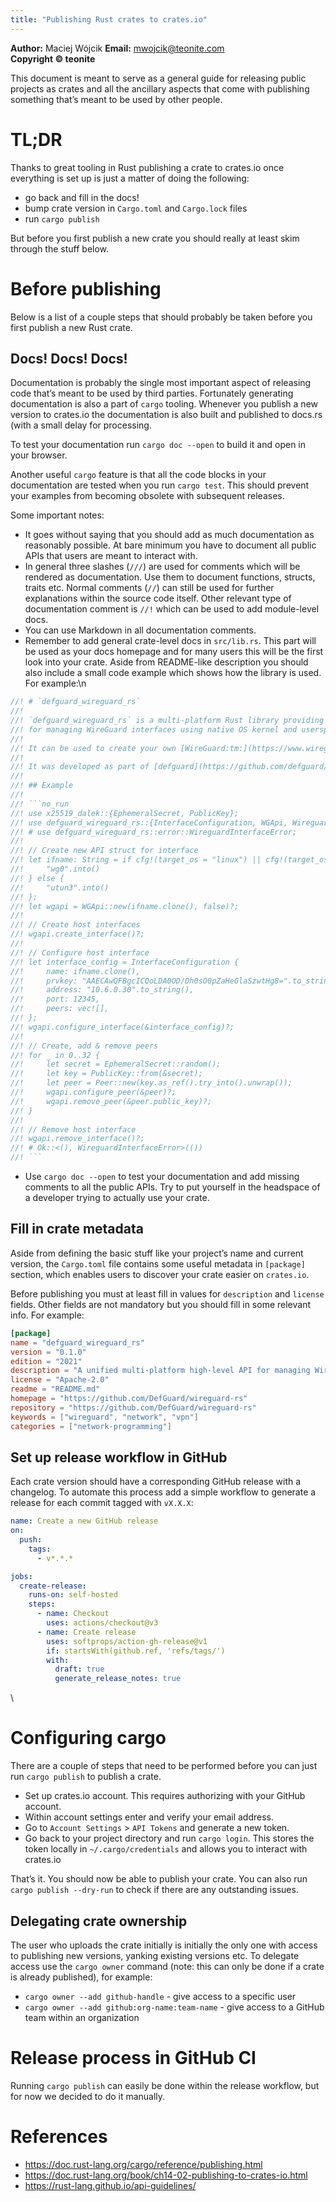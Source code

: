 ```yaml
---
title: "Publishing Rust crates to crates.io"
---
```


**Author:** Maciej Wójcik
**Email:** [mwojcik@teonite.com](mailto:mwojcik@teonite.com)  
**Copyright © teonite**

This document is meant to serve as a general guide for releasing public projects as crates and all the ancillary aspects that come with publishing something that’s meant to be used by other people.

# TL;DR

Thanks to great tooling in Rust publishing a crate to crates.io once everything is set up is just a matter of doing the following:

* go back and fill in the docs!
* bump crate version in `Cargo.toml` and `Cargo.lock` files
* run `cargo publish`

But before you first publish a new crate you should really at least skim through the stuff below.

# Before publishing

Below is a list of a couple steps that should probably be taken before you first publish a new Rust crate.

## Docs! Docs! Docs!

Documentation is probably the single most important aspect of releasing code that’s meant to be used by third parties. Fortunately generating documentation is also a part of `cargo` tooling. Whenever you publish a new version to crates.io the documentation is also built and published to docs.rs (with a small delay for processing. 

To test your documentation run `cargo doc --open` to build it and open in your browser.

Another useful `cargo` feature is that all the code blocks in your documentation are tested when you run `cargo test`. This should prevent your examples from becoming obsolete with subsequent releases.

Some important notes:

* It goes without saying that you should add as much documentation as reasonably possible. At bare minimum you have to document all public APIs that users are meant to interact with. 
* In general three slashes (`///`) are used for comments which will be rendered as documentation. Use them to document functions, structs, traits etc. Normal comments (`//`) can still be used for further explanations within the source code itself. Other relevant type of documentation comment is `//!` which can be used to add module-level docs.
* You can use Markdown in all documentation comments.
* Remember to add general crate-level docs in `src/lib.rs`. This part will be used as your docs homepage and for many users this will be the first look into your crate. Aside from README-like description you should also include a small code example which shows how the library is used. For example:\n

```rust
//! # `defguard_wireguard_rs`
//!
//! `defguard_wireguard_rs` is a multi-platform Rust library providing a unified high-level API
//! for managing WireGuard interfaces using native OS kernel and userspace WireGuard protocol implementations.
//!
//! It can be used to create your own [WireGuard:tm:](https://www.wireguard.com/) VPN servers or clients for secure and private networking.
//!
//! It was developed as part of [defguard](https://github.com/defguard/defguard) security platform and used in the [gateway/server](https://github.com/defguard/gateway) as well as [desktop client](https://github.com/defguard/client).
//!
//! ## Example
//!
//! ```no_run
//! use x25519_dalek::{EphemeralSecret, PublicKey};
//! use defguard_wireguard_rs::{InterfaceConfiguration, WGApi, WireguardInterfaceApi, host::Peer};
//! # use defguard_wireguard_rs::error::WireguardInterfaceError;
//!
//! // Create new API struct for interface
//! let ifname: String = if cfg!(target_os = "linux") || cfg!(target_os = "freebsd") {
//!     "wg0".into()
//! } else {
//!     "utun3".into()
//! };
//! let wgapi = WGApi::new(ifname.clone(), false)?;
//!
//! // Create host interfaces
//! wgapi.create_interface()?;
//!
//! // Configure host interface
//! let interface_config = InterfaceConfiguration {
//!     name: ifname.clone(),
//!     prvkey: "AAECAwQFBgcICQoLDA0OD/Dh0sO0pZaHeGlaSzwtHg8=".to_string(),
//!     address: "10.6.0.30".to_string(),
//!     port: 12345,
//!     peers: vec![],
//! };
//! wgapi.configure_interface(&interface_config)?;
//!
//! // Create, add & remove peers
//! for _ in 0..32 {
//!     let secret = EphemeralSecret::random();
//!     let key = PublicKey::from(&secret);
//!     let peer = Peer::new(key.as_ref().try_into().unwrap());
//!     wgapi.configure_peer(&peer)?;
//!     wgapi.remove_peer(&peer.public_key)?;
//! }
//!
//! // Remove host interface
//! wgapi.remove_interface()?;
//! # Ok::<(), WireguardInterfaceError>(())
//! ```
```

* Use `cargo doc --open` to test your documentation and add missing comments to all the public APIs. Try to put yourself in the headspace of a developer trying to actually use your crate.

## Fill in crate metadata

Aside from defining the basic stuff like your project’s name and current version, the `Cargo.toml` file contains some useful metadata in `[package]` section, which enables users to discover your crate easier on `crates.io`. 

Before publishing you must at least fill in values for `description` and `license` fields. Other fields are not mandatory but you should fill in some relevant info. For example:

```toml
[package]
name = "defguard_wireguard_rs"
version = "0.1.0"
edition = "2021"
description = "A unified multi-platform high-level API for managing WireGuard interfaces"
license = "Apache-2.0"
readme = "README.md"
homepage = "https://github.com/DefGuard/wireguard-rs"
repository = "https://github.com/DefGuard/wireguard-rs"
keywords = ["wireguard", "network", "vpn"]
categories = ["network-programming"]
```

## Set up release workflow in GitHub

Each crate version should have a corresponding GitHub release with a changelog. To automate this process add a simple workflow to generate a release for each commit tagged with `vX.X.X`:

```yaml
name: Create a new GitHub release
on:
  push:
    tags:
      - v*.*.*

jobs:
  create-release:
    runs-on: self-hosted
    steps:
      - name: Checkout
        uses: actions/checkout@v3
      - name: Create release
        uses: softprops/action-gh-release@v1
        if: startsWith(github.ref, 'refs/tags/')
        with:
          draft: true
          generate_release_notes: true
```

\
# Configuring cargo

There are a couple of steps that need to be performed before you can just run `cargo publish` to publish a crate.

* Set up crates.io account. This requires authorizing with your GitHub account.
* Within account settings enter and verify your email address.
* Go to `Account Settings` > `API Tokens` and generate a new token.
* Go back to your project directory and run `cargo login`. This stores the token locally in `~/.cargo/credentials` and allows you to interact with crates.io

That’s it. You should now be able to publish your crate. You can also run `cargo publish --dry-run` to check if there are any outstanding issues.

## Delegating crate ownership

The user who uploads the crate initially is initially the only one with access to publishing new versions, yanking existing versions etc. To delegate access use the `cargo owner` command (note: this can only be done if a crate is already published), for example:

* `cargo owner --add github-handle` - give access to a specific user
* `cargo owner --add github:org-name:team-name` - give access to a GitHub team within an organization

# Release process in GitHub CI

Running `cargo publish` can easily be done within the release workflow, but for now we decided to do it manually.

# References

* <https://doc.rust-lang.org/cargo/reference/publishing.html>
* <https://doc.rust-lang.org/book/ch14-02-publishing-to-crates-io.html>
* <https://rust-lang.github.io/api-guidelines/>